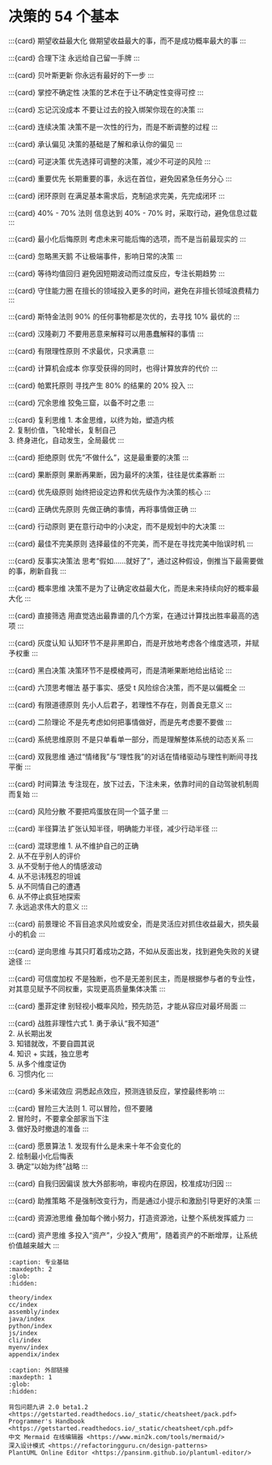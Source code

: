 # 决策的 54 个基本

:::{card} 期望收益最大化
做期望收益最大的事，而不是成功概率最大的事
:::

:::{card} 合理下注
永远给自己留一手牌
:::

:::{card} 贝叶斯更新
你永远有最好的下一步
:::

:::{card} 掌控不确定性
决策的艺术在于让不确定性变得可控
:::

:::{card} 忘记沉没成本
不要让过去的投入绑架你现在的决策
:::

:::{card} 连续决策
决策不是一次性的行为，而是不断调整的过程
:::

:::{card} 承认偏见
决策的基础是了解和承认你的偏见
:::

:::{card} 可逆决策
优先选择可调整的决策，减少不可逆的风险
:::

:::{card} 重要优先
长期重要的事，永远在首位，避免因紧急任务分心
:::

:::{card} 闭环原则
在满足基本需求后，克制追求完美，先完成闭环
:::

:::{card} 40% - 70% 法则
信息达到 40% - 70% 时，采取行动，避免信息过载
:::

:::{card} 最小化后悔原则
考虑未来可能后悔的选项，而不是当前最现实的
:::

:::{card} 忽略黑天鹅
不让极端事件，影响日常的决策
:::

:::{card} 等待均值回归
避免因短期波动而过度反应，专注长期趋势
:::

:::{card} 守住能力圈
在擅长的领域投入更多的时间，避免在非擅长领域浪费精力
:::

:::{card} 斯特金法则
90% 的任何事物都是次优的，去寻找 10% 最优的
:::

:::{card} 汉隆剃刀
不要用恶意来解释可以用愚蠢解释的事情
:::

:::{card} 有限理性原则
不求最优，只求满意
:::

:::{card} 计算机会成本
你享受获得的同时，也得计算放弃的代价
:::

:::{card} 帕累托原则
寻找产生 80% 的结果的 20% 投入
:::

:::{card} 冗余思维
狡兔三窟，以备不时之患
:::

:::{card} 复利思维
$1.$ 本金思维，以终为始，塑造内核\
$2.$ 复制价值，飞轮增长，复制自己\
$3.$ 终身进化，自动发生，全局最优
:::

:::{card} 拒绝原则
优先“不做什么”，这是最重要的决策
:::

:::{card} 果断原则
果断再果断，因为最坏的决策，往往是优柔寡断
:::

:::{card} 优先级原则
始终把设定边界和优先级作为决策的核心
:::

:::{card} 正确优先原则
先做正确的事情，再将事情做正确
:::

:::{card} 行动原则
更在意行动中的小决定，而不是规划中的大决策
:::

:::{card} 最佳不完美原则
选择最佳的不完美，而不是在寻找完美中贻误时机
:::

:::{card} 反事实决策法
思考“假如……就好了”，通过这种假设，倒推当下最需要做的事，刷新自我
:::

:::{card} 概率思维
决策不是为了让确定收益最大化，而是未来持续向好的概率最大化
:::

:::{card} 直接筛选
用直觉选出最靠谱的几个方案，在通过计算找出胜率最高的选项
:::

:::{card} 灰度认知
认知环节不是非黑即白，而是开放地考虑各个维度选项，并赋予权重
:::

:::{card} 黑白决策
决策环节不是模棱两可，而是清晰果断地给出结论
:::

:::{card} 六顶思考帽法
基于事实、感受 t 风险综合决策，而不是以偏概全
:::

:::{card} 有限道德原则
先小人后君子，若理性不存在，则善良无意义
:::

:::{card} 二阶理论
不是先考虑如何把事情做好，而是先考虑要不要做
:::

:::{card} 系统思维原则
不是只单看单一部分，而是理解整体系统的动态关系
:::

:::{card} 双我思维
通过“情绪我”与“理性我”的对话在情绪驱动与理性判断间寻找平衡
:::

:::{card} 时间算法
专注现在，放下过去，下注未来，依靠时间的自动驾驶机制周而复始
:::

:::{card} 风险分散
不要把鸡蛋放在同一个篮子里
:::

:::{card} 半径算法
扩张认知半径，明确能力半径，减少行动半径
:::

:::{card} 混球思维
$1.$ 从不维护自己的正确\
$2.$ 从不在乎别人的评价\
$3.$ 从不受制于他人的情感波动\
$4.$ 从不忌讳残忍的坦诚\
$5.$ 从不同情自己的遭遇\
$6.$ 从不停止疯狂地探索\
$7.$ 永远追求伟大的意义
:::

:::{card} 前景理论
不盲目追求风险或安全，而是灵活应对抓住收益最大，损失最小的机会
:::

:::{card} 逆向思维
与其只盯着成功之路，不如从反面出发，找到避免失败的关键途径
:::

:::{card} 可信度加权
不是独断，也不是无差别民主，而是根据参与者的专业性，对其意见赋予不同权重，实现更高质量集体决策
:::

:::{card} 墨菲定律
别轻视小概率风险，预先防范，才能从容应对最坏局面
:::

:::{card} 战胜非理性六式
$1.$ 勇于承认“我不知道”\
$2.$ 从长期出发\
$3.$ 知错就改，不要自圆其说\
$4.$ 知识 + 实践，独立思考\
$5.$ 从多个维度证伪\
$6.$ 习惯内化
:::

:::{card} 多米诺效应
洞悉起点效应，预测连锁反应，掌控最终影响
:::

:::{card} 冒险三大法则
$1.$ 可以冒险，但不要赌\
$2.$ 冒险时，不要拿全部家当下注\
$3.$ 做好及时撤退的准备
:::

:::{card} 愿景算法
$1.$ 发现有什么是未来十年不会变化的\
$2.$ 绘制最小化后悔表\
$3.$ 确定“以始为终”战略
:::

:::{card} 自我归因偏误
放大外部影响，审视内在原因，校准成功归因
:::

:::{card} 助推策略
不是强制改变行为，而是通过小提示和激励引导更好的决策
:::

:::{card} 资源池思维
叠加每个微小努力，打造资源池，让整个系统发挥威力
:::

:::{card} 资产思维
多投入“资产”，少投入“费用”，随着资产的不断增厚，让系统价值越来越大
:::

```{toctree}
:caption: 专业基础
:maxdepth: 2
:glob:
:hidden:

theory/index
cc/index
assembly/index
java/index
python/index
js/index
cli/index
myenv/index
appendix/index
```

```{toctree}
:caption: 外部链接
:maxdepth: 1
:glob:
:hidden:

背包问题九讲 2.0 beta1.2 <https://getstarted.readthedocs.io/_static/cheatsheet/pack.pdf>
Programmer's Handbook <https://getstarted.readthedocs.io/_static/cheatsheet/cph.pdf>
中文 Mermaid 在线编辑器 <https://www.min2k.com/tools/mermaid/>
深入设计模式 <https://refactoringguru.cn/design-patterns>
PlantUML Online Editor <https://pansinm.github.io/plantuml-editor/>
```
